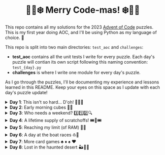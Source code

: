 <h1 style="text-align: center;"> 🎅🎄❄️ Merry Code-mas! ❄️🎄🎅</h3>

<p>This repo contains all my solutions for the 2023 <a href=https://adventofcode.com/2023>Advent of Code</a> puzzles. This is my first year doing AOC, and I'll be using Python as my language of choice. 🐍</p>

<p>This repo is split into two main directories: <code>test_aoc</code> and <code>challenges</code>:</p>
<ul>
<li><strong>test_aoc</strong> contains all the unit tests I write for every puzzle. Each day's puzzle will contian its own script following this naming convention: <code>test_{day}.py</code></li>
<li><strong>challenges</strong> is where I write one module for every day's puzzle.</li>
</ul>

<p>As I go through the puzzles, I'll be documenting my experience and lessons learned in this README. Keep your eyes on this space as I update with each day's puzzle update!</p>

<details>
<summary>
<strong>Day 1</strong>: This isn't so hard... D'oh! 👨‍💻🙃
</summary>
<p></p>
<p><strong>⭐ Part 1:</strong> Started out strong for part 1 of this puzzle! I coded my tests and functions, then got the right answer on my first attempt. My strategy was to iterate over each string both forwards and backwards simultaneously and record the first encountered number. This worked perfectly. What a great beginning to AOC! I'm sure part 2 will be just as easy, fun, and fulfilling...</p>
<p><strong>⭐ Part 2:</strong> <em>"Oh look at that! Some of the numbers are spelled out as words. No worries, <code>string.replace()</code> to the rescue! Perfect, all my tests are passing. Time to submit my answer and get my second star..."</em>
<ol>
<li><strong>First attempt</strong>: I map all the words to digits and naively use <code>str.replace()</code> to modify the string before reusing my funtion for part 1. Submission failed. I do some searching and realize it's due to edge cases in the input ("oneight", "sevenine", etc)</li>
<li><strong>Second attempt</strong>: Okay, so <code>str.replace()</code> is a bust. Let's use <code>str.find()</code> to get the index of the words and amend the strings this way. I add the digit to the beginning of the word in the string, but this doesn't fix all the issues (think "on8eight" or "seve9nine"). Failed again.</li>
<li><strong>Third attempt</strong>: That's an easy fix! I rework the function to insert the digit inside the existing word so that I catch everything ("o1ne8ight", "s7even9ine"). Submission still failing!? I'm start to unravel. Time for a break before I come back to reassess.</li>
<li><strong>Fourth attempt</strong>: Turns out I didn't account for the fact that <code>str.find()</code> only finds the first instance of a word and doesn't keep finding. I set up a <code>while</code> loop to continue finding all instances of a word, so if a word is repeated ("twotwo"), both of them get a digit ("t2wot2wo"). FINALLY, I've clawed my way to that second star. </li>
</ol></p>
<p>So I finish the first day of AOC feeling a mix of relief and pride at having completed the puzzle (along with a hefty dose of embarassment for how long it took; have I really become this rusty at Python?). The main lesson learned? <strong>Think harder about my tests</strong>. I defintiely did not cover enough edge cases before trying to submit my part 2 solutions. Anxiously awaiting day 2's puzzle with some slight trepidation now...</p>
</details>

<details>
<summary>
<strong>Day 2</strong>: Early morning cubes 🌅🧊
</summary>
<p></p>
<p><strong>⭐ Part 1:</strong> I'm up early today (like, really early). Early enough to start today's puzzle as soon as it's released. Let's do this! After reading the instructions and peeking at the input data, I breath a sigh of relief. This is looking a bit easier compared to yesterday's wonky-words-number-nonsense. </p>
<p>I write my tests and my code. I'm using a dictionary to map the colors to the limits provided in the instructions, and I parse the input data into lists. I go over each list and compare the values with the mapped limits and calcualte the count of possible games. Everything looks good and I submit my answer... oh dear, I've already failed my first submission.</p>
<p>I take another look at the instructions. Whoops! I've calculated the <em>count of games</em>, but the puzzle instruction is asking for the <em>sum of the game IDs</em> (sigh). I'm up too early and am too tired; I didn't read through all the instructions... After some reworking of my dictionary keys (*cough* and my unit tests *cough*), my second submission is successful. Phew!</p>
<p><strong>⭐ Part 2:</strong> Finding the lowest possible values in the games for each color is easy enough to solve (after <em>triple checking</em> the instructions for part 2). I set about finding the highest value in my lists from part 1. Once I have a dicitonary for each color containing the numbers, I code another function to multiply the three numbers together. I apply these functions to the entire input list and sum the products. Success!</p>
<p>Day 2 is done and dusted. What did I learn today? <strong>Read the instructions</strong>! And maybe have a coffee before trying to start coding at 5:00 AM. Also, don't forget to <strong>read the instructions</strong>!</p>
</details>

<details>
<summary>
<strong>Day 3</strong>: Who needs a weekend? 3️⃣1️⃣2️⃣🔍
</summary>
<p></p>
<p><strong>⭐ Part 1:</strong> Today's puzzle was a tough one, and we're only on day 3! I spent far too much time trying to figure this out and had to walk away and come back multiple times to avoid giving up entirely.</p>
<p>My first idea was to create a dictionary containing each line with the row index as the key. I then wrote some for loops to search the sides, above, and below numbers. I encountered a lot of issues with indices being out of range (<em>literal</em> edge cases). After a failed first submission, I change strategy: extract a list of numbers from the line first. Then I find the index of each number. I expand the search field from that index to include left, right, above, and below. I also have to figure how to deal with edge cases again. I fail submission yet again.
</p>
<p>Turns out there's a problem is with <code>str.find()</code> (have I not learned my lesson in day 1?) I check for duplicates in the number list and work around the issue using <code>str.rfind()</code>. And my submission fails <em>again</em>! Time to step away from the computer and going out for a bit.
</p>
<p> I'm back from brunch and a bit more motivated. I've decided to scrap everything and start over, working with numpy this time. I split every character out into a list. This is used to create a numpy array (I've also added a row of padding along all the sides; edge cases no more!). I write a function to create a "window" surrounding each number. Once all the windows are created, I flatten each array and look for any punctuation. Finally succeeded on this one! Though I'm dreading part 2 now.</p>
<p><strong>⭐ Part 2:</strong> At this point in the day. My brain is fried. I try working with my existing code to come up with an easy solution, but it's getting late and I think I've sacrificed enough of my sunday to AOC.</p>
<p>After several feeble attemps with no tangible results. I go searching in the AOC subreddit for inspration. I find another python solution and cobble it into my module. If the main reason for doing AOC is to learn, I think part of that process is learning to read and implement other people's code as well. You can't always have all the answers! Here's to hoping for a more relaxed Monday puzzle.</p>
</details>

<details>
<summary>
<strong>Day 4</strong>: A lifetime supply of scratchoffs! 🎟️🎫🎟️
</summary>
<p></p>
<p><strong>⭐ Part 1:</strong> I didn't have too much trouble coding today's part 1. A nice change from yesterday. To parse the input data, I split the strings into a dictionary. Each key, value pair has the card as a key and a tuple with 3 items (winners, numbers, point value) as the value.</p>
<p> I loop over each set of numbers, and then nest another loop to check for the winners. If the difference between the number and the winning value is 0, it's a match and I update the point value accordingly. All that's left now is to sum all the point values from the tuples as I check all the cards. Voilà! Part 1 done.</p>
<p><strong>⭐ Part 2:</strong> It turns out we win more cards for all winning cards. <em>Great</em>. I increase the tuple to include more parameters (5 altogether, adding the match count and number of cards). I run two more loops through the cards: one loop to update matches, and one loop to update copies. This takes a while to run, but is works, so I'll take the win.</p>
</details>

<details>
<summary>
<strong>Day 5</strong>: Reaching my limit (of RAM) 🌱🤯
</summary>
<p></p>
<p><strong>⭐ Part 1:</strong> My first idea for this challenge was to create a dictionary with all the mappings for each seed's values. It was fine with the test data, but then I realised the actual input would require way too much memory for this approach. I switched approcahes and did comarisons between the source and destination values to get all the mappings correct. I run my code and earn another star, but it's the only star I'll earn today...</p>
<p><strong>❌ Part 2:</strong> Did not finish. I reworked my code given the criteria for part 2, and all my tests are passing. Unfortunately my code is very inefficient and running it on the full input data results in a killed script due to memory limits. I'll have to do some more in depth research on this one later, but I'm done for now. Tomorrow is another day!</p>
<p><strong>⭐ Update!</strong> After implementing my day 6 solutions, I came back to my day 5 code to try and figure out a way to get my script to run. It's not pretty (honestly, it's hideous), but now I have a working script that runs... <em>for over 12 hours</em>. I was aware of term "brute force" before this, but now I've experienced it firsthand. This is defintiely the most inefficient thing I've ever coded, but it worked!! Feeling a bit silly for putting my CPU through this, but now I have my second star. </p>
<p>The upside to this code monstrosity? I've got something I can come back to later on as a little project. Some day I will come back to this script and figure out a way to make it run in a reasonable amount of time (<em>is 4 hours too much to ask for!?</em>).</p>
</details>

<details>
<summary>
<strong>Day 6</strong>: A day at the boat races ⛵🏁
</summary>
<p></p>
<p><strong>⭐ Part 1:</strong> Today was a real confidence boost after missing out on part 2 of yesterday. In the test data that there is a range of timings for holding the button that will allow you to win, so I decide to search for the lower and upper bounds of this range with two loops. One searched forwards until it finds the lower limit, and the other searches backwards until it hits the higher limit. Tada! Solution found.</p>
<p><strong>⭐ Part 2:</strong> So it turns out the input isn't a series of races, but one big number for one race. At this point, I'm feeling really good that I thought to optimise my search function a bit during part 1! I adjust my parsing to make a single number for both the time and race numbers. I run the same search on this big number and get the right result on the first try. I was so excited to implement part 2 that I forgot to even write any tests.</p>
<p>My part 2 solution does take a few seconds to run, so it's not the most efficient code. However, I think that a week ago I would have written a much more inefficient function to solve this problem. This day's puzzle definitely has shown me that I'm improving my coding skills, so I'm going to keep up with AOC as long as I can. Looking forward to day 7 now!</p>
</details>

<details>
<summary>
<strong>Day 7</strong>: More card games ♣️ ♦️ ♠️ ♥️
</summary>
<p></p>
<p><strong>⭐ Part 1:</strong> Today's puzzle was an interesting one, and I learned a lot of great things. The toughest part of this one was figuring out what type of hand each set of cards was. After lots of <code>if</code> conditions in my first function, I coded a quicksort algorithm and applied it to each batch of types. After that, it was just a matter of looking up the bet value to multiply by my list order.</p>
<p><strong>❌ Part 2:</strong> I got a late start on these challenges today, so by the time I was trying to sort out the switch from "Jack" to "Joker", I was already sleepy. I tried modifying my original functions to work in the same way, but my first submitted answer was too high. I decided to give myself a break and whent to bed.</p>
<p><strong>⭐ The next morning</strong>: With a fresh set of eyes, I set about figuring out part 2. I decided to switch up my original function to return a dictionary for hand types instead of the sorted list. This let me create a new funtion that identifies all "J" characters and then recategorises them into the correct types. Then I resort the lists, concatenate then, and apply my winnings calculation again. Success! Now time for breakfast.</p></p>
<p>One peculiar thing about this solution is that my unit tests are mostly failing now (oops). This AOC is one of the first times I've written my own unit tests, so I suppose it's expected that I won't write perfect tests all the time. I may come back to these tests at some point to rework them to learn how I could have written them better.</p>
</details>

<details>
<summary>
<strong>Day 8</strong>: Lost in the haunted desert 🏜️🐪👻
</summary>
<p></p>
<p><strong>⭐ Part 1:</strong> This was a fairly straightforward looping solution. I got stuck for a bit on my step_limit variable when I set it too short, making infinite loop. I just kept watching my loop spin and spin for about 5 minutes before I figured out which part wasn't working. Otherwise, I implemented my solution pretty quickly.</p>
<p><strong>⭐ Part 2:</strong>If iterating worked for part 1, it would be the same for part 2, right? I write a new <code>while</code> loop to iterate over all the paths at once and let it run. Then the script just kept runnnig. After doing some research, I came across the least common multiple approach and decided to implement this while my iterative script kept running.</p>
<p>The biggest challenge of this approach was finding the paths, since there are multiple starts and multiple fininshes. I add a timeout condition to my original step counting function so when I try all the combinations, if there's an infinite loop for any of them, it stops after 1 second. After implementing this solution I have my answer, and the number is much higher than my slow scipt ever got. <em>They say if you listen closely, you can still hear that other script iterating on and on forever...</em></p>
</details>

<!--
-- New day template --
<details>
<summary>
<strong>Day {n}</strong>: {headline}
</summary>
<p></p>
<p><strong>Part 1:</strong></p>
<p><strong>Part 2:</strong></p>
</details>
-->
